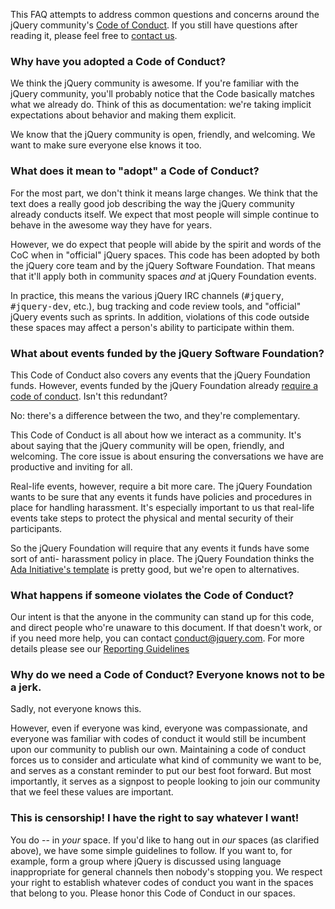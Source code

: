 <script>{
	"title": "jQuery Foundation Code of Conduct - FAQ",
	"pageTemplate": "page-conduct.php"
}</script>

This FAQ attempts to address common questions and concerns around the jQuery community's [Code of Conduct](https://www.jquery.org/conduct/). If you still have questions after reading it, please feel free to [contact us](mailto:conduct@jquery.com).

### Why have you adopted a Code of Conduct?

We think the jQuery community is awesome. If you're familiar with the jQuery community, you'll probably notice that the Code basically matches what we already do. Think of this as documentation: we're taking implicit expectations about behavior and making them explicit.

We know that the jQuery community is open, friendly, and welcoming. We want to make sure everyone else knows it too.

### What does it mean to "adopt" a Code of Conduct?

For the most part, we don't think it means large changes. We think that the text does a really good job describing the way the jQuery community already conducts itself. We expect that most people will simple continue to behave in the awesome way they have for years.

However, we do expect that people will abide by the spirit and words of the CoC when in "official" jQuery spaces. This code has been adopted by both the jQuery core team and by the jQuery Software Foundation. That means that it'll apply both in community spaces _and_ at jQuery Foundation events.

In practice, this means the various jQuery IRC channels (<tt>#jquery</tt>, <tt>#jquery-dev</tt>, etc.), bug tracking and code review tools, and "official" jQuery events such as sprints. In addition, violations of this code outside these spaces may affect a person's ability to participate within them.

### What about events funded by the jQuery Software Foundation?

This Code of Conduct also covers any events that the jQuery Foundation funds. However, events funded by the jQuery Foundation already [require a code of conduct](https://www.jquery.org/conduct/). Isn't this redundant?

No: there's a difference between the two, and they're complementary.

This Code of Conduct is all about how we interact as a community. It's about saying that the jQuery community will be open, friendly, and welcoming. The core issue is about ensuring the conversations we have are productive and inviting for all.

Real-life events, however, require a bit more care. The jQuery Foundation wants to be sure that any events it funds have policies and procedures in place for handling harassment. It's especially important to us that real-life events take steps to protect the physical and mental security of their participants.

So the jQuery Foundation will require that any events it funds have some sort of anti- harassment policy in place. The jQuery Foundation thinks the [Ada Initiative's template](http://geekfeminism.wikia.com/wiki/Conference_anti-harassment/Policy) is pretty good, but we're open to alternatives.

### What happens if someone violates the Code of Conduct?

Our intent is that the anyone in the community can stand up for this code, and direct people who're unaware to this document. If that doesn't work, or if you need more help, you can contact [conduct@jquery.com](mailto:conduct@jquery.com). For more details please see our [Reporting Guidelines](https://www.jquery.org/conduct/reporting/)

### Why do we need a Code of Conduct? Everyone knows not to be a jerk.

Sadly, not everyone knows this.

However, even if everyone was kind, everyone was compassionate, and everyone was familiar with codes of conduct it would still be incumbent upon our community to publish our own. Maintaining a code of conduct forces us to consider and articulate what kind of community we want to be, and serves as a constant reminder to put our best foot forward. But most importantly, it serves as a signpost to people looking to join our community that we feel these values are important.

### This is censorship! I have the right to say whatever I want!

You do -- in _your_ space. If you'd like to hang out in _our_ spaces (as clarified above), we have some simple guidelines to follow. If you want to, for example, form a group where jQuery is discussed using language inappropriate for general channels then nobody's stopping you. We respect your right to establish whatever codes of conduct you want in the spaces that belong to you. Please honor this Code of Conduct in our spaces.
